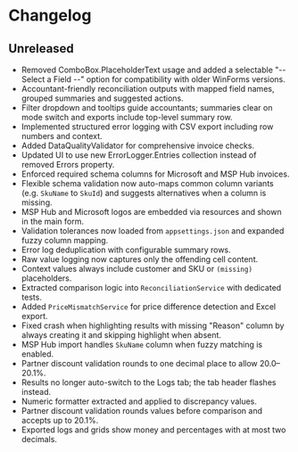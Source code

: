 # Changelog

## Unreleased
- Removed ComboBox.PlaceholderText usage and added a selectable "-- Select a Field --" option for compatibility with older WinForms versions.
- Accountant-friendly reconciliation outputs with mapped field names, grouped summaries and suggested actions.
- Filter dropdown and tooltips guide accountants; summaries clear on mode switch and exports include top-level summary row.
- Implemented structured error logging with CSV export including row numbers and context.
- Added DataQualityValidator for comprehensive invoice checks.
- Updated UI to use new ErrorLogger.Entries collection instead of removed Errors property.
- Enforced required schema columns for Microsoft and MSP Hub invoices.
- Flexible schema validation now auto-maps common column variants (e.g. `SkuName` to `SkuId`) and suggests alternatives when a column is missing.
- MSP Hub and Microsoft logos are embedded via resources and shown in the main form.
- Validation tolerances now loaded from `appsettings.json` and expanded fuzzy column mapping.
- Error log deduplication with configurable summary rows.
- Raw value logging now captures only the offending cell content.
- Context values always include customer and SKU or `(missing)` placeholders.
- Extracted comparison logic into `ReconciliationService` with dedicated tests.
- Added `PriceMismatchService` for price difference detection and Excel export.
- Fixed crash when highlighting results with missing "Reason" column by always creating it and skipping highlight when absent.
- MSP Hub import handles `SkuName` column when fuzzy matching is enabled.
- Partner discount validation rounds to one decimal place to allow 20.0–20.1%.
- Results no longer auto-switch to the Logs tab; the tab header flashes instead.
- Numeric formatter extracted and applied to discrepancy values.
- Partner discount validation rounds values before comparison and accepts up to 20.1%.
- Exported logs and grids show money and percentages with at most two decimals.
